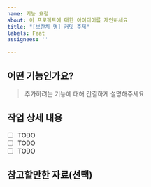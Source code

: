 ```yaml
---
name: 기능 요청
about: 이 프로젝트에 대한 아이디어를 제안하세요
title: "[브란치 명] 커밋 주제"
labels: Feat
assignees: ''

---
```


## 어떤 기능인가요?

> 추가하려는 기능에 대해 간결하게 설명해주세요

## 작업 상세 내용

- [ ] TODO
- [ ] TODO
- [ ] TODO

## 참고할만한 자료(선택)
